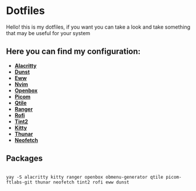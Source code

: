 # Dotfiles 

Hello! this is my dotfiles, if you want you can take a look and take something that may be useful for your system

## Here you can find my configuration:

- [**Alacritty**](https://github.com/Rufi512/dotfiles/tree/main/.config/alacritty)
- [**Dunst**](https://github.com/Rufi512/dotfiles/tree/main/.config/dunst)
- [**Eww**](https://github.com/Rufi512/dotfiles/tree/main/.config/eww)
- [**Nvim**](https://github.com/Rufi512/dotfiles/tree/main/.config/nvim)
- [**Openbox**](https://github.com/Rufi512/dotfiles/tree/main/.config/openbox)
- [**Picom**](https://github.com/Rufi512/dotfiles/tree/main/.config/picom)
- [**Qtile**](https://github.com/Rufi512/dotfiles/tree/main/.config/qtile)
- [**Ranger**](https://github.com/Rufi512/dotfiles/tree/main/.config/ranger)
- [**Rofi**](https://github.com/Rufi512/dotfiles/tree/main/.config/rofi)
- [**Tint2**](https://github.com/Rufi512/dotfiles/tree/main/.config/tint2)
- [**Kitty**](https://github.com/Rufi512/dotfiles/tree/main/.config/kitty)
- [**Thunar**](https://github.com/Rufi512/dotfiles/tree/main/.config/thunar)
- [**Neofetch**](https://github.com/Rufi512/dotfiles/tree/main/.config/neofetch)


## Packages

```

yay -S alacritty kitty ranger openbox obmenu-generator qtile picom-ftlabs-git thunar neofetch tint2 rofi eww dunst  
```

